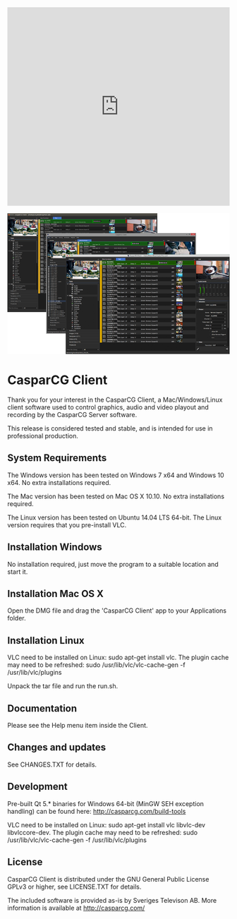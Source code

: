 <iframe src="https://kiwiirc.com/client/sinisalo.freenode.net/?nick=Guest|?#CasparCG" style="border:0; width:100%; height:450px;"></iframe>

<p align="center"><img src="/src/Widgets/Images/Clients.png"></p>

# CasparCG Client
Thank you for your interest in the CasparCG Client, a Mac/Windows/Linux client 
software used to control graphics, audio and video playout and recording
by the CasparCG Server software.

This release is considered tested and stable, and is intended for use in
professional production.

## System Requirements
The Windows version has been tested on Windows 7 x64 and Windows 10 x64. 
No extra installations required.

The Mac version has been tested on Mac OS X 10.10.
No extra installations required.

The Linux version has been tested on Ubuntu 14.04 LTS 64-bit.
The Linux version requires that you pre-install VLC.

## Installation Windows
No installation required, just move the program to a suitable location and 
start it.

## Installation Mac OS X
Open the DMG file and drag the 'CasparCG Client' app to your Applications folder.

## Installation Linux
VLC need to be installed on Linux: sudo apt-get install vlc. The plugin cache may need to be refreshed: sudo /usr/lib/vlc/vlc-cache-gen -f /usr/lib/vlc/plugins

Unpack the tar file and run the run.sh.

## Documentation
Please see the Help menu item inside the Client.

## Changes and updates
See CHANGES.TXT for details.

## Development
Pre-built Qt 5.* binaries for Windows 64-bit (MinGW SEH exception handling) can be found here: http://casparcg.com/build-tools

VLC need to be installed on Linux: sudo apt-get install vlc libvlc-dev libvlccore-dev. The plugin cache may need to be refreshed: sudo /usr/lib/vlc/vlc-cache-gen -f /usr/lib/vlc/plugins

## License
CasparCG Client is distributed under the GNU General Public License GPLv3 or
higher, see LICENSE.TXT for details.

The included software is provided as-is by Sveriges Televison AB.
More information is available at http://casparcg.com/
